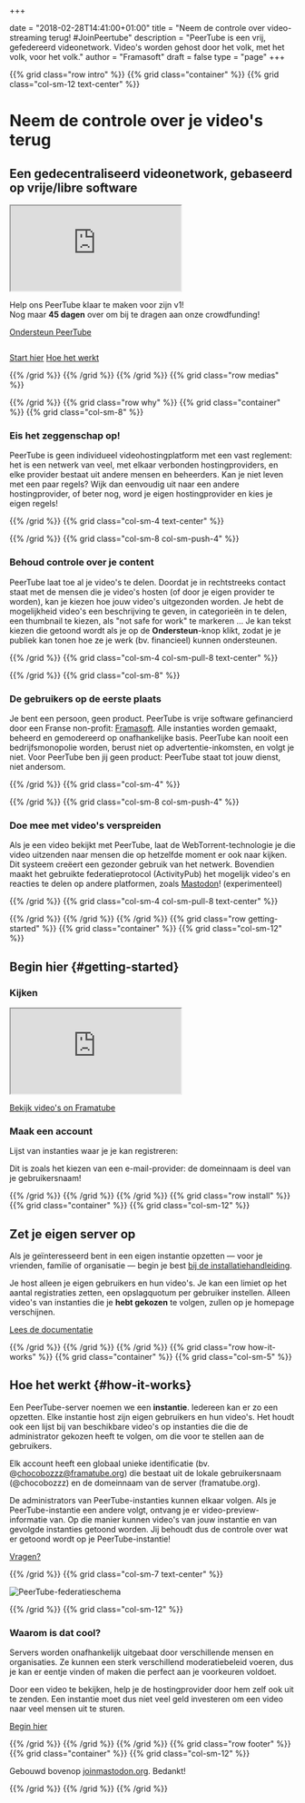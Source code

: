 +++

date = "2018-02-28T14:41:00+01:00"
title = "Neem de controle over video-streaming terug! #JoinPeertube"
description = "PeerTube is een vrij, gefedereerd videonetwork. Video's worden gehost door het volk, met het volk, voor het volk."
author = "Framasoft"
draft = false
type = "page"
+++

{{% grid class="row intro" %}}
{{% grid class="container" %}}
{{% grid class="col-sm-12 text-center" %}}

# Neem de controle over je video's terug
## Een gedecentraliseerd videonetwork, gebaseerd op vrije/libre software

<div class="col-md-6 well col-md-push-6">
  <div class="embed-responsive embed-responsive-16by9">
    <iframe class="embed-responsive-item" allowfullscreen
      src="https://framatube.org/videos/embed/217eefeb-883d-45be-b7fc-a788ad8507d3"></iframe>
  </div>
  <p class="text-left">Help ons PeerTube klaar te maken voor zijn v1!<br>
  Nog maar <b><span id="kkbbDays">45</span> dagen</b> over om bij te dragen aan onze crowdfunding!</p>
  <p><a class="button" href="https://www.kisskissbankbank.com/en/projects/peertube-a-free-and-federated-video-platform">Ondersteun PeerTube</a></p>
</div>
<div class="col-md-6 col-md-pull-6">
  <img src="/notebook.jpg" class="img-responsive" alt="" />
  <p><a href="#getting-started">Start hier</a> <a href="#how-it-works">Hoe het werkt</a></p>
</div>

{{% /grid %}}
{{% /grid %}}
{{% /grid %}}
{{% grid class="row medias" %}}

<!---
{{% grid class="container" %}}
{{% grid class="col-sm-12 text-center" %}}

### Gezien in

- [![Le Figaro](/le_figaro_nb.png)](#media1)
- [![L’Humanité](/l_humanite_nb.png)](#media2)
- [![Libération](/liberation_nb.png)](#media3)
- [![NextInpact](/next_inpact_nb.png)](#media4)

{{% /grid %}}
{{% /grid %}}
-->

{{% /grid %}}
{{% grid class="row why" %}}
{{% grid class="container" %}}
{{% grid class="col-sm-8" %}}

### Eis het zeggenschap op!

PeerTube is geen individueel videohostingplatform met een vast reglement:
het is een netwerk van veel, met elkaar verbonden hostingproviders, en elke provider bestaat
uit andere mensen en beheerders. Kan je niet leven met een paar regels?
Wijk dan eenvoudig uit naar een andere hostingprovider, of beter nog,
word je eigen hostingprovider en kies je eigen regels!

{{% /grid %}}
{{% grid class="col-sm-4 text-center" %}}

<i class="fa fa-globe fa-5x" aria-hidden="true"></i>

{{% /grid %}}
{{% grid class="col-sm-8 col-sm-push-4" %}}

### Behoud controle over je content

PeerTube laat toe al je video's te delen. Doordat je in rechtstreeks contact staat met de mensen die je video's hosten (of door je eigen provider te worden), kan je kiezen hoe jouw video's uitgezonden worden.
Je hebt de mogelijkheid video's een beschrijving te geven, in categorieën in te delen, een thumbnail te kiezen, als "not safe for work" te markeren …
Je kan tekst kiezen die getoond wordt als je op de **Ondersteun**-knop klikt, zodat je je publiek kan tonen hoe ze je werk (bv. financieel) kunnen ondersteunen.

{{% /grid %}}
{{% grid class="col-sm-4 col-sm-pull-8 text-center" %}}

<i class="fa fa-comment fa-5x" aria-hidden="true"></i>

{{% /grid %}}
{{% grid class="col-sm-8" %}}

### De gebruikers op de eerste plaats

Je bent een persoon, geen product.
PeerTube is vrije software
gefinancierd door een Franse non-profit: [Framasoft](https://soutenir.framasoft.org/association).
Alle instanties worden gemaakt, beheerd en gemodereerd op onafhankelijke basis.
PeerTube kan nooit een bedrijfsmonopolie worden, berust niet op advertentie-inkomsten, en volgt je niet.
Voor PeerTube ben jij geen product:
PeerTube staat tot jouw dienst, niet andersom.

{{% /grid %}}
{{% grid class="col-sm-4" %}}

<i class="fa fa-group fa-5x" aria-hidden="true"></i>

{{% /grid %}}
{{% grid class="col-sm-8 col-sm-push-4" %}}

### Doe mee met video's verspreiden

Als je een video bekijkt met PeerTube, laat de WebTorrent-technologie
je die video uitzenden naar mensen die
op hetzelfde moment er ook naar kijken.
Dit systeem creëert een gezonder gebruik van het netwerk.
Bovendien maakt het gebruikte federatieprotocol (ActivityPub) het mogelijk video's en reacties te delen op andere platformen, zoals [Mastodon](https://joinmastodon.org)! (experimenteel)

{{% /grid %}}
{{% grid class="col-sm-4 col-sm-pull-8 text-center" %}}

<i class="fa fa-fire fa-5x" aria-hidden="true"></i>

{{% /grid %}}
{{% /grid %}}
{{% /grid %}}
{{% grid class="row getting-started" %}}
{{% grid class="container" %}}
{{% grid class="col-sm-12" %}}

## Begin hier {#getting-started}

### Kijken

<div class="embed-responsive embed-responsive-16by9">
  <iframe class="embed-responsive-item" src="https://framatube.org/videos/embed/a8ea95b8-0396-49a6-8f30-e25e25fb2828" allowfullscreen></iframe>
</div>

[Bekijk video's on Framatube](https://framatube.org)

### Maak een account

Lijst van instanties waar je je kan registreren:

<div id="instances-list" class="list-group"></div>

<div id="instances-list-error" class="alert alert-danger" style="display: none">Sorry, de lijst van beschikbare instanties kon niet opgehaald worden. Controleer dat JavaScript ingeschakeld is en probeer later opnieuw.</div>

<div class="alert alert-info">Dit is zoals het kiezen van een e-mail-provider: de domeinnaam is deel van je gebruikersnaam!</div>

{{% /grid %}}
{{% /grid %}}
{{% /grid %}}
{{% grid class="row install" %}}
{{% grid class="container" %}}
{{% grid class="col-sm-12" %}}

## Zet je eigen server op

Als je geïnteresseerd bent in een eigen instantie opzetten — voor je vrienden, familie of organisatie — begin je best [bij de installatiehandleiding](https://github.com/Chocobozzz/PeerTube/blob/develop/support/doc/production.md).

Je host alleen je eigen gebruikers en hun video's.
Je kan een limiet op het aantal registraties zetten, een opslagquotum per gebruiker instellen. Alleen video's van instanties die je **hebt gekozen** te volgen, zullen op je homepage verschijnen.

<a href="https://github.com/Chocobozzz/PeerTube/#production" target="_blank">Lees de documentatie</a>

{{% /grid %}}
{{% /grid %}}
{{% /grid %}}
{{% grid class="row how-it-works" %}}
{{% grid class="container" %}}
{{% grid class="col-sm-5" %}}

## Hoe het werkt {#how-it-works}

Een PeerTube-server noemen we een **instantie**. Iedereen kan er zo een opzetten. 
Elke instantie host zijn eigen gebruikers en hun video's.
Het houdt ook een lijst bij van beschikbare video's op instanties die
die de administrator gekozen heeft te volgen, om die voor te stellen aan de gebruikers.

Elk account heeft een globaal unieke identificatie (bv. @chocobozzz@framatube.org) die bestaat uit de lokale gebruikersnaam (@chocobozzz) en de domeinnaam van de server (framatube.org).

De administrators van PeerTube-instanties kunnen elkaar volgen.
Als je PeerTube-instantie een andere volgt, ontvang je er
video-preview-informatie van. Op die manier kunnen video's van
jouw instantie en van gevolgde instanties getoond worden.
Jij behoudt dus de controle over wat er getoond wordt op je PeerTube-instantie!

[Vragen?](/nl/faq)

{{% /grid %}}
{{% grid class="col-sm-7 text-center" %}}

![PeerTube-federatieschema](/pt-p2p.png)

{{% /grid %}}
{{% grid class="col-sm-12" %}}

### Waarom is dat cool?

Servers worden onafhankelijk uitgebaat door verschillende mensen en organisaties.
Ze kunnen een sterk verschillend moderatiebeleid voeren, dus je kan er eentje vinden
of maken die perfect aan je voorkeuren voldoet.

Door een video te bekijken, help je de hostingprovider door
hem zelf ook uit te zenden. Een instantie moet dus niet veel geld
investeren om een video naar veel mensen uit te sturen.

[Begin hier](#getting-started)

{{% /grid %}}
{{% /grid %}}
{{% /grid %}}
{{% grid class="row footer" %}}
{{% grid class="container" %}}
{{% grid class="col-sm-12" %}}

Gebouwd bovenop <a href="https://joinmastodon.org" target="_blank">joinmastodon.org</a>. Bedankt!

{{% /grid %}}
{{% /grid %}}
{{% /grid %}}
<p>
